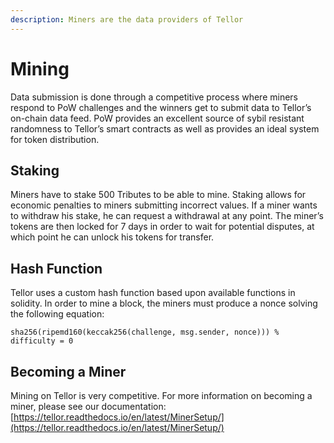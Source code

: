 ```yaml
---
description: Miners are the data providers of Tellor
---
```


# Mining

Data submission is done through a competitive process where miners respond to PoW challenges and the winners get to submit data to Tellor’s on-chain data feed. PoW provides an excellent source of sybil resistant randomness to Tellor’s smart contracts as well as provides an ideal system for token distribution.

## Staking

Miners have to stake 500 Tributes to be able to mine. Staking allows for economic penalties to miners submitting incorrect values. If a miner wants to withdraw his stake, he can request a withdrawal at any point. The miner’s tokens are then locked for 7 days in order to wait for potential disputes, at which point he can unlock his tokens for transfer.

## Hash Function

Tellor uses a custom hash function based upon available functions in solidity. In order to mine a block, the miners must produce a nonce solving the following equation:

`sha256(ripemd160(keccak256(challenge, msg.sender, nonce))) % difficulty = 0`

## Becoming a Miner

Mining on Tellor is very competitive. For more information on becoming a miner, please see our documentation: [https://tellor.readthedocs.io/en/latest/MinerSetup/](https://tellor.readthedocs.io/en/latest/MinerSetup/)

